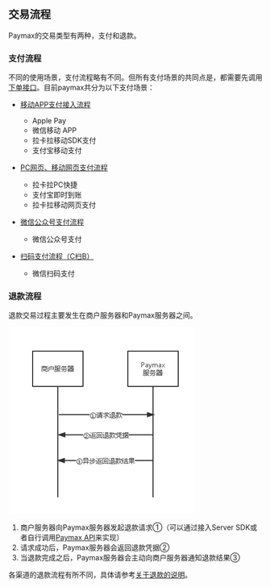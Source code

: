 ## 交易流程

Paymax的交易类型有两种，支付和退款。


### 支付流程

不同的使用场景，支付流程略有不同。但所有支付场景的共同点是，都需要先调用[下单接口](API文档.md#发起支付（下单）)。目前paymax共分为以下支付场景：

* [移动APP支付接入流程](移动APP支付流程.md)
  + Apple Pay
  + 微信移动 APP
  + 拉卡拉移动SDK支付
  + 支付宝移动支付

* [PC网页、移动网页支付流程](PC网页、移动网页支付流程.md)
  + 拉卡拉PC快捷
  + 支付宝即时到账
  + 拉卡拉移动网页支付

* [微信公众号支付流程](微信公众号支付对接流程.md)
  + 微信公众号支付

* [扫码支付流程（C扫B）](扫码支付流程（C扫B）.md)
  + 微信扫码支付



### 退款流程

退款交易过程主要发生在商户服务器和Paymax服务器之间。

![退款流程](image/refund.png)





















1. 商户服务器向Paymax服务器发起退款请求①（可以通过接入Server SDK或者自行调用[Paymax API](API文档.md)来实现）
2. 请求成功后，Paymax服务器会返回退款凭据②
3. 当退款完成之后，Paymax服务器会主动向商户服务器通知退款结果③

各渠道的退款流程有所不同，具体请参考[关于退款的说明](API文档.md#关于退款的说明)。
